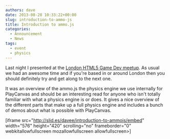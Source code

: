 ```yaml
---
authors: dave
date: 2013-08-28 10:33:22+00:00
slug: introduction-to-ammo-js
title: Introduction to ammo.js
categories:
  - Announcement
  - News
tags:
  - event
  - physics
---
```


Last night I presented at the [London HTML5 Game Dev meetup](http://www.meetup.com/London-HTML5-Game-Developers/). As usual we had an awesome time and if you're based in or around London then you should definitely try and get along to the next one.

It was an overview of the ammo.js the physics engine we use internally for PlayCanvas and should be an interesting read for anyone who isn't totally familiar with what a physics engine is or does. It gives a nice overview of the different parts that make up a full physics engine and includes a bunch of demos about what is possible with PlayCanvas.

[iframe src="http://slid.es/davee/introduction-to-ammojs/embed" width="576" height="420" scrolling="no" frameborder="0" webkitallowfullscreen mozallowfullscreen allowfullscreen>]
